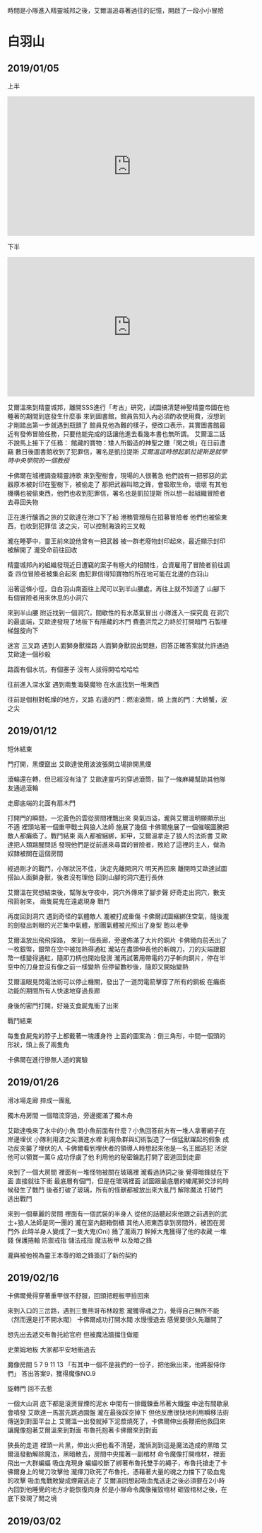 <!-- TITLE: 白羽山 -->
<!-- SUBTITLE: 艾爾溫的小小冒險插曲 -->

時間是小隊進入精靈城邦之後，艾爾溫追尋著過往的記憶，開啟了一段小小冒險
# 白羽山

## 2019/01/05
上半
<iframe width="560" height="315" src="https://www.youtube.com/embed/H9lUFFgNHB8" frameborder="0" allow="autoplay; encrypted-media" allowfullscreen></iframe>



下半
<iframe width="560" height="315" src="https://www.youtube.com/embed/HoU0OWUtPo0" frameborder="0" allow="autoplay; encrypted-media" allowfullscreen></iframe>

艾爾溫來到精靈城邦，離開SSS進行「考古」研究，試圖搞清楚神聖精靈帝國在他睡著的期間到底發生什麼事
來到圖書館，館員告知入內必須酌收使用費，沒想到才剛踏出第一步就遇到瓶頸了
館員見他為難的樣子，便改口表示，其實圖書館最近有發佈冒險任務，只要他能完成的話讓他進去看幾本書也無所謂。
艾爾溫二話不說馬上接下了任務：
館藏的寶物：矮人所鍛造的神聖之錘「閑之境」在日前遭竊
數日後圖書館收到了犯罪信，署名是凱拉提斯
*艾爾溫這時想起凱拉提斯是就學時中央學院的一個教授*

卡佛爾在城裡調查精靈詩歌
來到聖樹會，現場的人很著急
他們說有一把邪惡的武器原本被封印在聖樹下，被偷走了
那把武器叫暗之鋒，會吸取生命，壞壞
有其他機構也被偷東西，他們也收到犯罪信，署名也是凱拉提斯
所以想一起組織冒險者去尋回失物

正在進行釀酒之旅的艾歐達在港口下了船
港務管理局在招募冒險者
他們也被偷東西，也收到犯罪信
波之尖，可以控制海浪的三叉戟

瀧在睡夢中，靈王前來說他曾有一把武器
被一群老廢物封印起來，最近顯示封印被解開了
瀧受命前往回收

精靈城邦內的組織發現近日遭竊的案子有極大的相關性，合資雇用了冒險者前往調查
四位冒險者被集合起來
由犯罪信得知寶物的所在地可能在北邊的白羽山

沿著這條小徑，自白羽山南面往上爬可以到半山腰處，再往上就不知道了
山腳下有個冒險者用來休息的小洞穴

來到半山腰
附近找到一個洞穴，間歇性的有水蒸氣冒出
小隊進入一探究竟
在洞穴的最底端，艾歐達發現了地板下有隱藏的木門
費盡洪荒之力終於打開暗門
石製樓梯盤旋向下

迷宮
三叉路
遇到人面獅身獸擋路
人面獅身獸說出問題，回答正確答案就允許通過
艾歐達一個秒殺

路面有個水坑，有個塞子
沒有人拔得開哈哈哈哈

往前進入深水室
遇到兩隻海葵魔物
在水底找到一堆東西

往前是個相對乾燥的地方，叉路
右邊的門：燃油滾筒，燒
上面的門：大螃蟹，波之尖

## 2019/01/12
短休結束

門打開，黑煙竄出
艾歐達使用波波張開立場排開黑煙

滾輪還在轉，但已經沒有油了
艾歐達靈巧的穿過滾筒，拋了一條麻繩幫助其他隊友通過滾輪

走廊底端的北面有扇木門

打開門的瞬間，一沱黃色的雲從房間裡飄出來
臭氣四溢，瀧與艾爾溫明顯顯示出不適
裡頭站著一個重甲戰士與狼人法師
施展了幾個
卡佛爾施展了一個催眠圖騰把敵人都癱瘓了。戰鬥結束
兩人都被綑綁，卸甲，艾爾溫拿走了狼人的法術書
艾歐達把人類踹醒問話
發現他們是從前進來尋寶的冒險者，敗給了這裡的主人，做為奴隸被關在這個房間

經過剛才的戰鬥，小隊狀況不佳，決定先離開洞穴 明天再回來
離開時艾歐達試圖搭訕人面獅身獸，後者沒有理他
回到山腳的洞穴進行長休

艾爾溫在冥想結束後，幫隊友守夜中，洞穴外傳來了腳步聲
好奇走出洞穴，數支飛箭射來， 兩隻屍鬼在遠處現身
戰鬥

再度回到洞穴
遇到奇怪的氣體敵人
瀧被打成重傷
卡佛爾試圖綑綁住空氣，隨後瀧的劍發出刺眼的光芒集中氣體，那團氣體被光照出了身型
飽以老拳

艾爾溫放出飛飛探路，
來到一個長廊，旁邊佈滿了大片的銅片
卡佛爾向前丟出了一枚銀幣，銀幣在空中被加熱得通紅
瀧站在盡頭伸長他的斬魄刀，刀的尖端跟銀幣一樣變得通紅，隨即刀柄也開始發燙
瀧再試著用帶電的刀子斬向銅片，停在半空中的刀身並沒有像之前一樣變熱
但停留數秒後，隨即又開始變熱

艾爾溫眼見閃電法術可以停止機關，發出了一道閃電箭擊穿了所有的銅板
在癱瘓功能的期間所有人快速地穿過長廊

身後的密門打開，好幾支食屍鬼衝了出來

戰鬥結束

每隻食屍鬼的脖子上都戴著一塊護身符
上面的圖案為：倒三角形，中間一個頭的形狀，頭上長了兩隻角

卡佛爾在進行慘無人道的實驗

## 2019/01/26
滑冰場走廊 摔成一團亂

獨木舟房間
一個暗流穿過，旁邊擺滿了獨木舟

艾歐達喚來了水中的小魚
問小魚前面有什麼？小魚回答前方有一堆人拿著網子在岸邊埋伏
小隊利用波之尖潛進水裡 利用魚群與幻術製造了一個猛獸躍起的假象 成功反突襲了埋伏的人
卡佛爾看到埋伏者的領導人時想起來他是一名王國逃犯
活捉他可以領賞一萬G
成功俘虜了他
利用他的秘密鑰匙打開了密道回到走廊

來到了一個大房間
裡面有一堆怪物被關在玻璃裡
瀧看過詩詞之後 覺得暗鋒就在下面 直接就往下衝
最底層有個門，但是在玻璃裡面
試圖跟最底層的蠍尾獅交涉的時候發生了戰鬥
後者打破了玻璃，所有的怪獸都被放出來大亂鬥
解除魔法 打破門 逃出戰鬥

來到一個華麗的房間
裡面有一個武裝的半身人
從他的話聽起來他跟之前遇到的武士+狼人法師是同一團的
瀧在室內翻箱倒櫃
其他人把東西拿到房間外，被困在房門外
此時半身人變成了一隻大鬼(Oni) 捅了瀧兩刀
幹掉大鬼獲得了他的收藏
一堆錢 保護捲軸 防禦戒指 儲法戒指 魔法板甲 以及暗之鋒

瀧與被他視為靈王本尊的暗之鋒簽訂了新的契約

## 2019/02/16
卡佛爾覺得穿著重甲很不舒服，回頭把輕板甲撿回來

來到入口的三岔路，遇到三隻熊哥布林殺惹
瀧獲得魂之力，覺得自己無所不能（然而還是打不開水閥）
卡佛爾成功打開水閥
水慢慢退去 感覺要很久先離開了

想先出去遞交布魯托給官府 但被魔法牆擋住做罷

史萊姆地板
大家都平安地衝過去

魔像房間
5 7 9
 11 13
「有其中一個不是我們的一份子，把他揪出來，他將服侍你們」
答出答案9，獲得魔像NO.9

旋轉門 回不去惹

一個大山洞
底下都是滾燙冒煙的泥水
中間有一排鐵鍊垂吊著大鐵盤
中途有間歇泉會噴發
艾歐達一馬當先跳過園盤
瀧在最後踩空掉下 但他反應很快地利用瞬移法術傳送到對面平台上
艾爾溫一出發就掉下泥漿燒死了，卡佛爾伸出長鞭把他救回來
讓魔像抱著艾爾溫來到對面
布魯托抱著卡佛爾來到對面

狹長的走道
裡頭一片黑，伸出火把也看不清楚，瀧偵測到這是魔法造成的黑暗
艾爾溫發動解除魔法，黑暗散去，房間中央擺著一副棺材
命令魔像打開棺材，裡面飛出一大群蝙蝠
吸血鬼現身
蝙蝠咬斷了綁著布魯托雙手的繩子，布魯托搶走了卡佛爾身上的彎刀攻擊他
瀧揮刀砍死了布魯托，憑藉著大量的魂之力擋下了吸血鬼的攻擊
吸血鬼戰敗變成煙霧逃走了
艾爾溫回想起吸血鬼逃走之後必須要在2小時內回到他睡覺的地方才能恢復肉身
於是小隊命令魔像摧毀棺材
砸毀棺材之後，在底下發現了閒之境

## 2019/03/02


